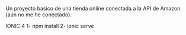 Un proyecto basico de una tienda online conectada a la API de Amazon (aún no me he conectado).

IONIC 4
1- npm install
2- ionic serve

